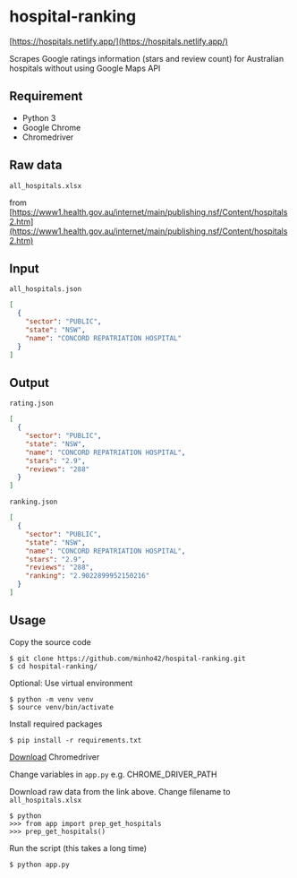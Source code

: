 # hospital-ranking

[https://hospitals.netlify.app/](https://hospitals.netlify.app/)

Scrapes Google ratings information (stars and review count) for Australian hospitals without using Google Maps API

## Requirement

- Python 3
- Google Chrome
- Chromedriver

## Raw data

`all_hospitals.xlsx`

from [https://www1.health.gov.au/internet/main/publishing.nsf/Content/hospitals2.htm](https://www1.health.gov.au/internet/main/publishing.nsf/Content/hospitals2.htm)

## Input

`all_hospitals.json`

```json
[
  {
    "sector": "PUBLIC",
    "state": "NSW",
    "name": "CONCORD REPATRIATION HOSPITAL"
  }
]
```

## Output

`rating.json`

```json
[
  {
    "sector": "PUBLIC",
    "state": "NSW",
    "name": "CONCORD REPATRIATION HOSPITAL",
    "stars": "2.9",
    "reviews": "288"
  }
]
```

`ranking.json`

```json
[
  {
    "sector": "PUBLIC",
    "state": "NSW",
    "name": "CONCORD REPATRIATION HOSPITAL",
    "stars": "2.9",
    "reviews": "288",
    "ranking": "2.9022899952150216"
  }
]
```

## Usage

Copy the source code

```shell
$ git clone https://github.com/minho42/hospital-ranking.git
$ cd hospital-ranking/
```

Optional: Use virtual environment

```shell
$ python -m venv venv
$ source venv/bin/activate
```

Install required packages

```shell
$ pip install -r requirements.txt
```

[Download](https://chromedriver.chromium.org/downloads) Chromedriver

Change variables in `app.py`
e.g. CHROME_DRIVER_PATH


Download raw data from the link above.
Change filename to `all_hospitals.xlsx`

```
$ python
>>> from app import prep_get_hospitals
>>> prep_get_hospitals()
```

Run the script (this takes a long time)
```
$ python app.py
```
